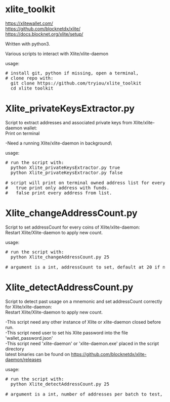 # xlite_toolkit 

https://xlitewallet.com/ \
https://github.com/blocknetdx/xlite/ \
https://docs.blocknet.org/xlite/setup/

Written with python3.

Various scripts to interact with Xlite/xlite-daemon

usage:
<pre>
# install git, python if missing, open a terminal,
# clone repo with:
  git clone https://github.com/tryiou/xlite_toolkit
  cd xlite_toolkit
</pre>


# Xlite_privateKeysExtractor.py
Script to extract addresses and associated private keys from Xlite/xlite-daemon wallet:\
Print on terminal

-Need a running Xlite/xlite-daemon in background\

usage:
<pre>
# run the script with:
  python Xlite_privateKeysExtractor.py true
  python Xlite_privateKeysExtractor.py false

# script will print on terminal owned address list for every enabled coins and associated PKs
#   true print only address with funds.
#   false print every address from list.
</pre>

# Xlite_changeAddressCount.py
Script to set addressCount for every coins of Xlite/xlite-daemon:\
Restart Xlite/Xlite-daemon to apply new count.

usage:
<pre>
# run the script with:
  python Xlite_changeAddressCount.py 25

# argument is a int, addressCount to set, default at 20 if not provided.
</pre>

# Xlite_detectAddressCount.py
Script to detect past usage on a mnemonic and set addressCount correctly for Xlite/xlite-daemon:\
Restart Xlite/Xlite-daemon to apply new count.

-This script need any other instance of Xlite or xlite-daemon closed before run.\
-This script need user to set his Xlite password into the file 'wallet_password.json'\
-This script need 'xlite-daemon' or 'xlite-daemon.exe' placed in the script directory\
latest binaries can be found on 
https://github.com/blocknetdx/xlite-daemon/releases

usage:
<pre>
# run the script with:
  python Xlite_detectAddressCount.py 25

# argument is a int, number of addresses per batch to test, default at 20 if not provided.
</pre>
